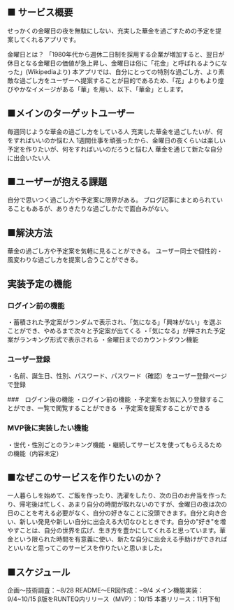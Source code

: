 ## ■ サービス概要
せっかくの金曜日の夜を無駄にしない、充実した華金を過ごすための予定を提案してくれるアプリです。

金曜日とは？
「1980年代から週休二日制を採用する企業が増加すると、翌日が休日となる金曜日の価値が急上昇し、金曜日は俗に「花金」と呼ばれるようになった」(Wikipediaより)
本アプリでは、自分にとっての特別な過ごし方、より素敵な過ごし方をユーザーへ提案することが目的であるため、「花」よりもより煌びやかなイメージがある「華」を用い、以下、「華金」とします。

## ■メインのターゲットユーザー
毎週同じような華金の過ごし方をしている人
充実した華金を過ごしたいが、何をすればいいのか悩む人
1週間仕事を頑張ったから、金曜日の夜くらいは楽しい予定を作りたいが、何をすればいいのだろうと悩む人
華金を通じて新たな自分に出会いたい人

## ■ユーザーが抱える課題
自分で思いつく過ごし方や予定案に限界がある。
ブログ記事にまとめられていることもあるが、ありきたりな過ごしかたで面白みがない。

## ■解決方法
華金の過ごし方や予定案を気軽に見ることができる。
ユーザー同士で個性的・風変わりな過ごし方を提案し合うことができる。

## 実装予定の機能
### ログイン前の機能
・蓄積された予定案がランダムで表示され、「気になる」「興味がない」を選ぶことができ、やめるまで次々と予定案が出てくる
・「気になる」が押された予定案がランキング形式で表示される
・金曜日までのカウントダウン機能

### ユーザー登録
・名前、誕生日、性別、パスワード、パスワード（確認）をユーザー登録ページで登録

###　ログイン後の機能
・ログイン前の機能
・予定案をお気に入り登録することができ、一覧で閲覧することができる
・予定案を提案することができる

### MVP後に実装したい機能
・世代・性別ごとのランキング機能
・継続してサービスを使ってもらえるための機能（内容未定）

## ■なぜこのサービスを作りたいのか？
一人暮らしを始めて、ご飯を作ったり、洗濯をしたり、次の日のお弁当を作ったり、帰宅後は忙しく、あまり自分の時間が取れないのですが、金曜日の夜は次の日のことを考える必要がなく、自分の好きなことに没頭できます。自分と向き合い、新しい発見や新しい自分に出会える大切なひとときです。自分の"好き"を増やすことは、自分の世界を広げ、生き方を豊かにしてくれると思っています。華金という限られた時間を有意義に使い、新たな自分に出会える手助けができればといいなと思ってこのサービスを作りたいと思いました。

## ■スケジュール
企画〜技術調査：~8/28
README〜ER図作成：~9/4
メイン機能実装：9/4~10/15
β版をRUNTEQ内リリース（MVP）：10/15
本番リリース：11月下旬
